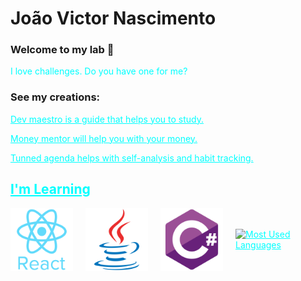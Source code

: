 # João Victor Nascimento

### Welcome to my lab 🔬
<p style="color: cyan;">I love challenges. Do you have one for me?</p>

### See my creations:
<a href="https://github.com/Vitor45QW/tunned-agenda" style="color: cyan;">Dev maestro is a guide that helps you to study.</p>
<a href="https://github.com/Vitor45QW/Money-Mentor" style="color: cyan;">Money mentor will help you with your money.</p>
<a href="https://github.com/Vitor45QW/dev-maestro" style="color: cyan;">Tunned agenda helps with self-analysis and habit tracking.</p>



## I'm Learning

<div style="display: flex; justify-content: space-between; align-items: center; gap: 20px;">

  <img src="https://raw.githubusercontent.com/devicons/devicon/master/icons/react/react-original-wordmark.svg" style="width: 100px; height: 100px;" alt="React">
  
  <img src="https://raw.githubusercontent.com/devicons/devicon/master/icons/java/java-original.svg" style="width: 100px; height: 100px;" alt="Java">

  <img src="https://raw.githubusercontent.com/devicons/devicon/master/icons/csharp/csharp-original.svg" style="width: 100px; height: 100px;" alt="C#">

  <img src="https://github-readme-stats.vercel.app/api/top-langs/?username=Vitor45QW&layout=compact&theme=radical" alt="Most Used Languages">


  
</div>

